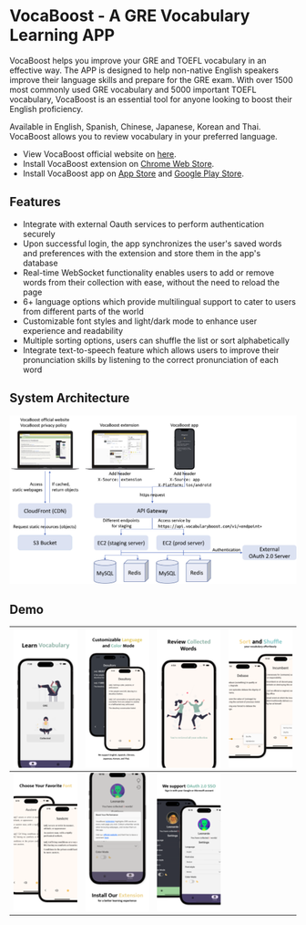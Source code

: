 # VocaBoost - A GRE Vocabulary Learning APP

VocaBoost helps you improve your GRE and TOEFL vocabulary in an effective way. The APP is designed to help non-native English speakers improve their language skills and prepare for the GRE exam. With over 1500 most commonly used GRE vocabulary and 5000 important TOEFL vocabulary, VocaBoost is an essential tool for anyone looking to boost their English proficiency.

Available in English, Spanish, Chinese, Japanese, Korean and Thai. VocaBoost allows you to review vocabulary in your preferred language.

- View VocaBoost official website on [here](https://www.vocabularyboost.com/).
- Install VocaBoost extension on [Chrome Web Store](https://chrome.google.com/webstore/detail/vocaboost-gre-vocabulary/gfkmbmplhjdoejicgmaldndkcnnpplho).
- Install VocaBoost app on [App Store](https://apps.apple.com/app/vocabboost/id6447704480) and [Google Play Store](https://play.google.com/store/apps/details?id=vocaboost.com).

## Features

- Integrate with external Oauth services to perform authentication securely
- Upon successful login, the app synchronizes the user's saved words and preferences with the extension and store them in the app's database
- Real-time WebSocket functionality enables users to add or remove words from their collection with ease, without the need to reload the page
- 6+ language options which provide multilingual support to cater to users from different parts of the world
- Customizable font styles and light/dark mode to enhance user experience and readability
- Multiple sorting options, users can shuffle the list or sort alphabetically
- Integrate text-to-speech feature which allows users to improve their pronunciation skills by listening to the correct pronunciation of each word

## System Architecture

![System Architecture](demo/vocaboost-system-architecture.png)

## Demo

![Home Screen](demo/screenshot1.png) | ![Study Screen](demo/screenshot2.png) | ![Collection](demo/screenshot3.png) | ![Sorting Options](demo/screenshot7.png)
:-:|:-:|:-:|:-:
![Light/Dark Mode](demo/screenshot5.png) | ![Information Pop-up](demo/screenshot4.png) |  ![SSO Login](demo/screenshot6.png)
